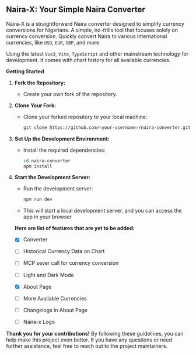 ## Naira-X: Your Simple Naira Converter

Naira-X is a straightforward Naira converter designed to simplify currency conversions for Nigerians. A simple, no-frills tool that focuses solely on currency conversion. Quickly convert Naira to various international currencies, like `USD`, `EUR`, `GBP`, and more.

 Using the latest `Vue3`, `Vite`, `TypeScript` and other mainstream technology for development. It comes with chart history for all available currencies.

**Getting Started**

1. **Fork the Repository:**
   - Create your own fork of the repository.
2. **Clone Your Fork:**
   - Clone your forked repository to your local machine:
     ```bash
     git clone https://github.com/<your-username>/naira-converter.git
     ```
3. **Set Up the Development Environment:**
   - Install the required dependencies:
     ```bash
     cd naira-converter
     npm install
     ```
4. **Start the Development Server:**
   - Run the development server:
     ```bash
     npm run dev
     ```
   - This will start a local development server, and you can access the app in your browser

   **Here are list of features that are yet to be added:**
   - [x] Converter
   - [ ] Historical Currency Data on Chart
   - [ ] MCP sever call for currency conversion
   - [ ] Light and Dark Mode
   - [x] About Page
   - [ ] More Available Currencies
   - [ ] Changelogs in About Page
   - [ ] Naira-x Logo


**Thank you for your contributions!**
By following these guidelines, you can help make this project even better. If you have any questions or need further assistance, feel free to reach out to the project maintainers.

